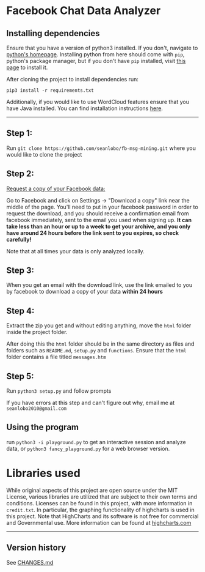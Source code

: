 # Facebook Chat Data Analyzer

## Installing dependencies

Ensure that you have a version of python3 installed. If you don't, navigate to [python's homepage](https://www.python.org/downloads/).
Installing python from here should come with `pip`, python's package manager, but if you don't have `pip` installed, visit
[this page](https://pip.pypa.io/en/stable/installing/) to install it.

After cloning the project to install dependencies run:

    pip3 install -r requirements.txt

Additionally, if you would like to use WordCloud features ensure that you have Java installed. You can find installation instructions
[here](https://www.java.com/en/download/help/download_options.xml).


---

## Step 1:

Run `git clone https://github.com/seanlobo/fb-msg-mining.git` where you would like to clone the project


## Step 2:

[Request a copy of your Facebook data:](https://www.facebook.com/help/131112897028467/)

Go to Facebook and click on Settings -> "Download a copy" link near the middle of the page.
You'll need to put in your facebook password in order to request the download, and you should
receive a confirmation email from facebook immediately, sent to the email you used when signing up.
**It can take less than an hour or up to a week to get your archive, and you only have around 24 hours
before the link sent to you expires, so check carefully!**

Note that at all times your data is only analyzed locally.


## Step 3:

When you get an email with the download link, use the link emailed to you by facebook 
to download a copy of your data **within 24 hours**


## Step 4:

Extract the zip you get and without editing anything, move the `html` folder inside the project folder.

After doing this the `html` folder should be in the same directory as files and folders such as `README.md`, `setup.py` and `functions`. Ensure that the `html` folder contains a file titled `messages.htm`


## Step 5:

Run `python3 setup.py` and follow prompts

If you have errors at this step and can't figure out why, email me at `seanlobo2010@gmail.com`


## Using the program

run `python3 -i playground.py` to get an interactive session and analyze data, or `python3 fancy_playground.py` for a web browser version.

# Libraries used
While original aspects of this project are open source under the MIT License, various libraries are utilized that are subject to their own
terms and conditions. Licenses can be found in this project, with more information in `credit.txt`.
In particular, the graphing functionality of highcharts is used in this project.
Note that HighCharts and its software is not free for commercial and Governmental use. More information can be found at [highcharts.com](https://www.highcharts.com)

---

## Version history
See [CHANGES.md](CHANGES.md)
